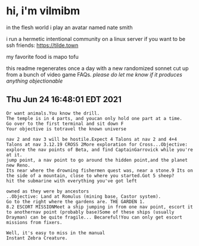 # hi, i'm vilmibm

in the flesh world i play an avatar named nate smith

i run a hermetic intentional community on a linux server if you want to be ssh friends: https://tilde.town

my favorite food is mapo tofu

this readme regenerates once a day with a new randomized sonnet cut up from a bunch of video game FAQs.
_please do let me know if it produces anything objectionable_

## Thu Jun 24 16:48:01 EDT 2021

    Or want animals.You know the drill.
    The temple is in 4 parts, and youcan only hold one part at a time.
    Go over to the first terminal and sit down F
    Your objective is totravel the known universe
    
    nav 2 and nav 3 will be hostile.Expect 4 Talons at nav 2 and 4+4 Talons at nav 3.12.19 CROSS 2More exploration for Cross...Objective: explore the nav points of Beta, and find CaptainGarrovick while you're at it.
    jump point, a nav point to go around the hidden point,and the planet new Reno.
    Its near where the drowning fishermen quest was, near a stone.9 Its on the side of a mountain, close to where you started.Got 5 sheep?
    hit the submarine with everything you've got left
    
    owned as they were by ancestors
    ..Objective: Land at Romulus (mining base, Castor system).
    Go to the right where the gardens are. THE GARDEN 1.
    8.2 ESCORT MISSIONMeet a ship jumping in from one nav point, escort it to anothernav point (probably base)Some of these ships (usually Drayman) can be quite fragile... Becareful!You can only get escort missions from fixers.
    
    Well, it's easy to miss in the manual
    Instant Zebra Creature.
